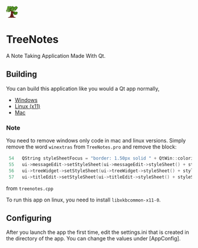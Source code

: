 ![logo](/Resources/Icon.png)
# TreeNotes
A Note Taking Application Made With Qt.

## Building
You can build this application like you would a Qt app normally, 
* [Windows](https://doc.qt.io/qt-5/windows-deployment.html)
* [Linux (x11)](https://doc.qt.io/qt-5/linux-deployment.html)
* [Mac](https://doc.qt.io/qt-5/macos.html#deploying-applications-on-macos)

### Note
You need to remove windows only code in mac and linux versions. Simply remove the word `winextras` from `TreeNotes.pro` and remove the block:
```cpp
 54   QString styleSheetFocus = "border: 1.50px solid " + QtWin::colorizationColor().name() + ";";
 55   ui->messageEdit->setStyleSheet(ui->messageEdit->styleSheet() + styleSheetFocus);
 56   ui->treeWidget->setStyleSheet(ui->treeWidget->styleSheet() + styleSheetFocus);
 57   ui->titleEdit->setStyleSheet(ui->titleEdit->styleSheet() + styleSheetFocus);
```
from `treenotes.cpp`

To run this app on linux, you need to install `libxkbcommon-x11-0`. 

## Configuring
After you launch the app the first time, edit the settings.ini that is created in the directory of the app. 
You can change the values under [AppConfig].
